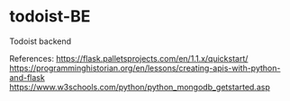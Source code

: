 # todoist-BE
Todoist backend

References:
https://flask.palletsprojects.com/en/1.1.x/quickstart/
https://programminghistorian.org/en/lessons/creating-apis-with-python-and-flask
https://www.w3schools.com/python/python_mongodb_getstarted.asp